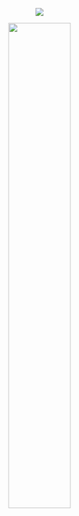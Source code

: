 <p align="center"><img src="https://komarev.com/ghpvc/?username=fleurdeli&color=970000&style=for-the-badge&label=visitors&style=plastic"></p>
<p align="center"><img src="https://files.catbox.moe/obdlqh.png" height="50%" width="50%"></p>
